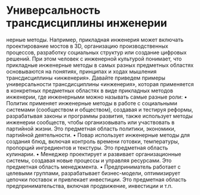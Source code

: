 # Универсальность трансдисциплины инженерии

нерные методы. Например, прикладная инженерия может включать проектирование мостов в 3D, организацию производственных процессов, разработку социальных структур или создание цифровых решений. При этом человек с инженерной культурой понимает, что прикладные инженерные методы в самых разных предметных областях основываются на понятиях, принципах и ходах мышления трансдисциплины «инженерия». 
Давайте приведем примеры универсальности трансдисциплины «инженерия», которая применяется в конкретных предметных областях в виде прикладных методов инженерии, где инженерными можно называть самые разные роли:
• Политик применяет инженерные методы в работе с социальными системами (сообществом и обществом), создавая и тестируя реформы, разрабатывая законы и программы развития, также использует методы инженерии сообществ, чтобы организовывать или участвовать в партийной жизни. Это предметная область политики, экономики, партийной деятельности. 
• Повар использует инженерные методы для создания блюд, включая контроль времени готовки, температуры, пропорций ингредиентов и текстуры. Это предметная область кулинарии. 
• Менеджер проектирует и развивает организационные системы, создавая новые процессы и управляя ресурсами. Это предметная область менеджмента. 
• Предприниматель работает с целевыми группами, разрабатывает бизнес-модели, оптимизирует цепочки поставок и привлекает инвестиции. Это предметная область предпринимательства, включая продвижение, инвестиции и т.п.
